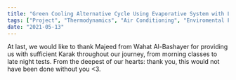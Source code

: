 ```yaml
---
title: "Green Cooling Alternative Cycle Using Evaporative System with Liquid Desiccant Dehumidification"
tags: ["Project", "Thermodynamics", "Air Conditioning", "Enviromental Friendly",]
date: "2021-05-13"
---
```


At last, we would like to thank Majeed from Wahat Al-Bashayer for providing us with sufficient Karak throughout our journey, from morning classes to late night tests. From the deepest of our hearts: thank you, this would not have been done without you <3. 